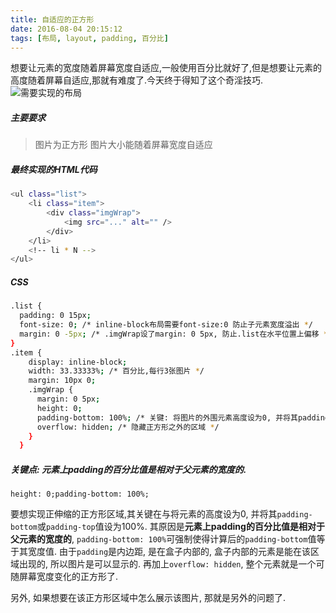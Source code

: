 ```yaml
---
title: 自适应的正方形
date: 2016-08-04 20:15:12
tags: [布局, layout, padding, 百分比]
---
```

想要让元素的宽度随着屏幕宽度自适应,一般使用百分比就好了,但是想要让元素的高度随着屏幕自适应,那就有难度了.今天终于得知了这个奇淫技巧.
![需要实现的布局](http://zoneke-img.b0.upaiyun.com/3e42e69ebfdc977ea41c7506da838a74.jpg)
##### 主要要求
> 图片为正方形
> 图片大小能随着屏幕宽度自适应

##### 最终实现的HTML代码
``` bash
<ul class="list">
    <li class="item">
        <div class="imgWrap">
            <img src="..." alt="" />
        </div>
    </li>
    <!-- li * N -->
</ul>
```

##### CSS
``` bash
.list {
  padding: 0 15px;
  font-size: 0; /* inline-block布局需要font-size:0 防止子元素宽度溢出 */
  margin: 0 -5px; /* .imgWrap设了margin: 0 5px, 防止.list在水平位置上偏移 */
}
.item {
    display: inline-block;
    width: 33.33333%; /* 百分比,每行3张图片 */
    margin: 10px 0;
    .imgWrap {
      margin: 0 5px;
      height: 0;
      padding-bottom: 100%; /* 关键: 将图片的外围元素高度设为0, 并将其padding-bottom 设为100% */
      overflow: hidden; /* 隐藏正方形之外的区域 */
    }
  }
``` 

##### 关键点: 元素上padding的百分比值是相对于父元素的宽度的.
    height: 0;padding-bottom: 100%;
 要想实现正伸缩的正方形区域,其关键在与将元素的高度设为0, 并将其`padding-bottom`或`padding-top`值设为100%. 其原因是**元素上padding的百分比值是相对于父元素的宽度的**, `padding-bottom: 100%`可强制使得计算后的`padding-bottom`值等于其宽度值. 由于`padding`是内边距, 是在盒子内部的, 盒子内部的元素是能在该区域出现的, 所以图片是可以显示的. 再加上`overflow: hidden`, 整个元素就是一个可随屏幕宽度变化的正方形了. 
 
 另外, 如果想要在该正方形区域中怎么展示该图片, 那就是另外的问题了.
 

